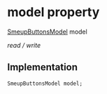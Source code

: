 


# model property






[SmeupButtonsModel](../../smeup_models_widgets_smeup_buttons_model/SmeupButtonsModel-class.md) model
  
_read / write_






## Implementation

```dart
SmeupButtonsModel model;


```







